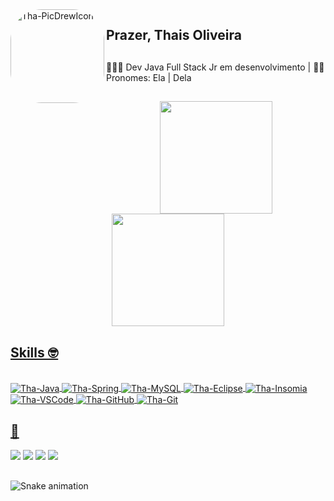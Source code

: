  <img align="left" alt="Tha-PicDrewIcon" height="150" style="border-radius:50px;" src="https://i.imgur.com/xGCgzaO.png">
 
## Prazer, Thais Oliveira
## 
👩🏼‍💻 Dev Java Full Stack Jr em desenvolvimento | 👩🏼 Pronomes: Ela | Dela

##

<div align="center">
  <a href="https://github.com/tha-oliveira">
  <img height="180em" src="https://github-readme-stats.vercel.app/api?username=tha-oliveira&show_icons=true&theme=dracula&include_all_commits=true&count_private=true"/>
  <img height="180em" src="https://github-readme-stats.vercel.app/api/top-langs/?username=tha-oliveira&layout=compact&langs_count=7&theme=dracula"/>
</div>
 
 ## Skills 🤓
<div style="display: inline_block"><br> 
  <img align="center" alt="Tha-Java" src="https://img.shields.io/badge/Java-ED8B00?style=for-the-badge&logo=java&logoColor=white">
  <img align="center" alt="Tha-Spring" src="https://img.shields.io/badge/Spring-6DB33F?style=for-the-badge&logo=spring&logoColor=white">
  <img align="center" alt="Tha-MySQL" src="https://img.shields.io/badge/MySQL-00000F?style=for-the-badge&logo=mysql&logoColor=white">
  <img align="center" alt="Tha-Eclipse" src="https://img.shields.io/badge/Eclipse-2C2255?style=for-the-badge&logo=eclipse&logoColor=white">
  <img align="center" alt="Tha-Insomia" src="https://img.shields.io/badge/Insomnia-black?style=for-the-badge&logo=insomnia&logoColor=5849BE">
  <img align="center" alt="Tha-VSCode" src="https://img.shields.io/badge/Visual_Studio_Code-0078D4?style=for-the-badge&logo=visual%20studio%20code&logoColor=white">
  <img align="center" alt="Tha-GitHub" src="https://img.shields.io/badge/GitHub-100000?style=for-the-badge&logo=github&logoColor=white">
   <img align="center" alt="Tha-Git" src="https://img.shields.io/badge/git-%23F05033.svg?style=for-the-badge&logo=git&logoColor=white">

</div>

## 📱

<div>
  <a href="https://instagram.com/thaa.oliveira" target="_blank"><img src="https://img.shields.io/badge/-Instagram-%23E4405F?style=for-the-badge&logo=instagram&logoColor=white" target="_blank"></a>
 <a href="https://discord.gg/Thais Oliveira#4286" target="_blank"><img src="https://img.shields.io/badge/Discord-7289DA?style=for-the-badge&logo=discord&logoColor=white" target="_blank"></a> 
  <a href = "mailto:thaa.s.oliveira@hotmail.com"><img src="https://img.shields.io/badge/-Gmail-%23333?style=for-the-badge&logo=gmail&logoColor=white" target="_blank"></a>
  <a href="https://www.linkedin.com/in/tha-oliveira/" target="_blank"><img src="https://img.shields.io/badge/-LinkedIn-%230077B5?style=for-the-badge&logo=linkedin&logoColor=white" target="_blank"></a> 
  
  ##
 
  ![Snake animation](https://github.com/tha-oliveira/tha-oliveira/blob/output/github-contribution-grid-snake.svg)
 
</div>


